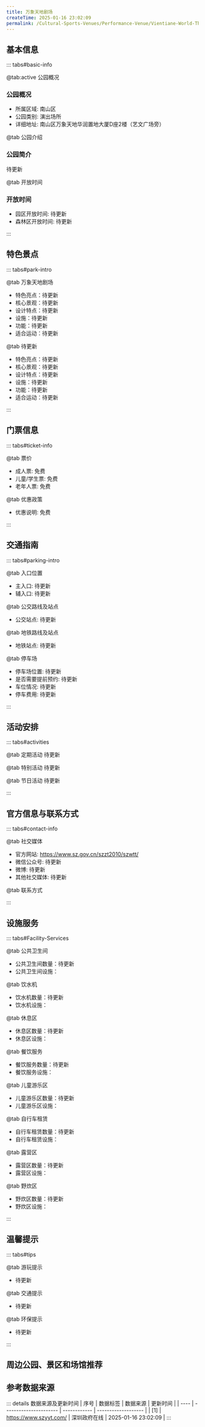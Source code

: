 ```yaml
---
title: 万象天地剧场
createTime: 2025-01-16 23:02:09
permalink: /Cultural-Sports-Venues/Performance-Venue/Vientiane-World-Theater/
---
```



<script setup>
import ImageSwiper from '/.vuepress/theme/components/ImageSwiper.vue'
// 轮播图数据
const swiperItems = [
    {
                link: 'https://www.szyyt.com/vancheerfile/images/2024/12/20241206143332910.jpg',
                title: '万象天地剧场',
                description: '待更新...',
                author: '深圳政府在线',
                date: '2025/01/16'
                },
  {
                link: 'https://www.szyyt.com/vancheerfile/images/2024/12/20241206143332910.jpg',
                title: '万象天地剧场',
                description: '待更新...',
                author: '深圳政府在线',
                date: '2025/01/16'
                }
]
// 配置项
const swiperConfig = {
  height: 500,
  showInfo: true
}
</script>
<!-- 轮播图组件 -->
<ImageSwiper :items="swiperItems" :config="swiperConfig" />



## 基本信息

::: tabs#basic-info

@tab:active 公园概况
### 公园概况
- 所属区域: 南山区
- 公园类别: 演出场所
- 详细地址: 南山区万象天地华润置地大厦D座2楼（艺文广场旁）

@tab 公园介绍
### 公园简介
待更新

@tab 开放时间
### 开放时间
- 园区开放时间: 待更新
- 森林区开放时间: 待更新

:::

## 特色景点

::: tabs#park-intro

@tab 万象天地剧场
<ImageCard
image="https://www.szyyt.com/vancheerfile/images/2024/12/20241206143332910.jpg"
    title="万象天地剧场"
    description="待更新"
    date=""
    author="深圳政府在线"
/>


- 特色亮点：待更新
- 核心景观：待更新
- 设计特点：待更新
- 设施：待更新
- 功能：待更新
- 适合运动：待更新

@tab 待更新
<ImageCard
image="https://www.szyyt.com/vancheerfile/images/2024/12/20241206143332910.jpg"
    title="万象天地剧场"
    description="待更新"
    date=""
    author="深圳政府在线"
/>


- 特色亮点：待更新
- 核心景观：待更新
- 设计特点：待更新
- 设施：待更新
- 功能：待更新
- 适合运动：待更新

:::

## 门票信息

::: tabs#ticket-info

@tab 票价
- 成人票: 免费
- 儿童/学生票: 免费
- 老年人票: 免费

@tab 优惠政策
- 优惠说明: 免费

:::

## 交通指南

::: tabs#parking-intro

@tab 入口位置
- 主入口: 待更新
- 辅入口: 待更新

@tab 公交路线及站点
- 公交站点: 待更新

@tab 地铁路线及站点
- 地铁站点: 待更新

@tab 停车场
- 停车场位置: 待更新
- 是否需要提前预约: 待更新
- 车位情况: 待更新
- 停车费用: 待更新

:::

## 活动安排

::: tabs#activities

@tab 定期活动
待更新

@tab 特别活动
待更新

@tab 节日活动
待更新

:::

## 官方信息与联系方式

::: tabs#contact-info

@tab 社交媒体
- 官方网站: https://www.sz.gov.cn/szzt2010/szwtt/
- 微信公众号: 待更新
- 微博: 待更新
- 其他社交媒体: 待更新

@tab 联系方式

:::

## 设施服务

::: tabs#Facility-Services

@tab 公共卫生间
- 公共卫生间数量：待更新
- 公共卫生间设施：

@tab 饮水机
- 饮水机数量：待更新
- 饮水机设施：

@tab 休息区
- 休息区数量：待更新
- 休息区设施：

@tab 餐饮服务
- 餐饮服务数量：待更新
- 餐饮服务设施：

@tab 儿童游乐区
- 儿童游乐区数量：待更新
- 儿童游乐区设施：

@tab 自行车租赁
- 自行车租赁数量：待更新
- 自行车租赁设施：

@tab 露营区
- 露营区数量：待更新
- 露营区设施：

@tab 野炊区
- 野炊区数量：待更新
- 野炊区设施：

:::

## 温馨提示

::: tabs#tips

@tab 游玩提示
- 待更新

@tab 交通提示
- 待更新

@tab 环保提示
- 待更新

:::

## 周边公园、景区和场馆推荐

<CardGrid>
  <ImageCard
        image="https://www.sz.gov.cn/img/4/4097/4097585/11129404.png"
        title="南山文体中心剧院（大、小剧院）"
        description="南山文体中心聚橙剧院占地面积3.96万平方米，按照甲级标准设计建设，由大小两个剧院组成，能满足舞蹈、歌剧、话剧、交响音乐会、演唱会、戏曲及综艺汇演等演出要求。聚橙剧院以“艺术殿堂，高雅文化”为经营理念，承办古典音乐、流行音乐、舞台剧、音乐剧、童剧等各类文化演出，以顶尖的舞台配备、优秀的演出剧目、高质的服务体验，向全深圳市民及企业开放。"
        href="/Cultural-Sports-Venues/Performance-Venue/Nanshan-Cultural-and-Sports-Center-Theater-(large-and-small-theaters)/"
        author="待更新"
        date="2025/01/02"
      />
      <ImageCard
        image="https://www.sz.gov.cn/img/4/4097/4097585/11129404.png"
        title="南山文体中心剧院（大、小剧院）"
        description="南山文体中心聚橙剧院占地面积3.96万平方米，按照甲级标准设计建设，由大小两个剧院组成，能满足舞蹈、歌剧、话剧、交响音乐会、演唱会、戏曲及综艺汇演等演出要求。聚橙剧院以“艺术殿堂，高雅文化”为经营理念，承办古典音乐、流行音乐、舞台剧、音乐剧、童剧等各类文化演出，以顶尖的舞台配备、优秀的演出剧目、高质的服务体验，向全深圳市民及企业开放。"
        href="/Cultural-Sports-Venues/Performance-Venue/Nanshan-Cultural-and-Sports-Center-Theater-(large-and-small-theaters)/"
        author="待更新"
        date="2025/01/02"
      />
    </CardGrid>


## 参考数据来源

::: details 数据来源及更新时间
| 序号 | 数据标签               | 数据来源     | 更新时间            |
| ---- | ---------------------- | ------------ | ------------------- |
| [1]  | https://www.szyyt.com/ | 深圳政府在线 | 2025-01-16 23:02:09 |
:::

